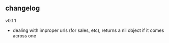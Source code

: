 ## changelog

v0.1.1
- dealing with improper urls (for sales, etc), returns a nil object if it comes across one